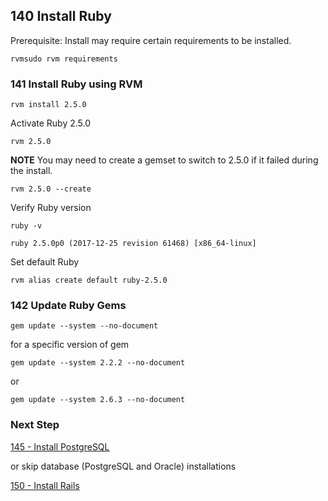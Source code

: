## 140 Install Ruby

Prerequisite: Install may require certain requirements to be installed.

```
rvmsudo rvm requirements
```

### 141 Install Ruby using RVM

```
rvm install 2.5.0
```

Activate Ruby 2.5.0

```
rvm 2.5.0
```

**NOTE** You may need to create a gemset to switch to 2.5.0 if it failed during the install.

```
rvm 2.5.0 --create
```

Verify Ruby version

```
ruby -v
```

```console
ruby 2.5.0p0 (2017-12-25 revision 61468) [x86_64-linux]
```

Set default Ruby

```
rvm alias create default ruby-2.5.0
```

### 142 Update Ruby Gems

```
gem update --system --no-document
```

for a specific version of gem

```
gem update --system 2.2.2 --no-document
```

or

```
gem update --system 2.6.3 --no-document
```

### Next Step

[145 - Install PostgreSQL](https://github.com/sleepepi/sleepepi/tree/master/virtual-machines/145-install-postgresql.md)

or skip database (PostgreSQL and Oracle) installations

[150 - Install Rails](https://github.com/sleepepi/sleepepi/tree/master/virtual-machines/150-install-rails.md)
